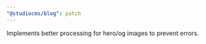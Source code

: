 ```yaml
---
"@studiocms/blog": patch
---
```


Implements better processing for hero/og images to prevent errors.
